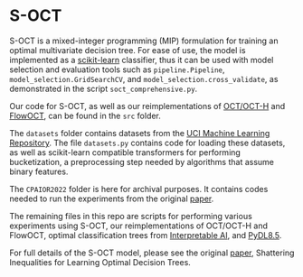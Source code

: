 # S-OCT
S-OCT is a mixed-integer programming (MIP) formulation for training an optimal
multivariate decision tree. For ease of use, the model is implemented as a
[scikit-learn](https://scikit-learn.org/stable/) classifier, thus it can be
used with model selection and evaluation tools such as `pipeline.Pipeline`,
`model_selection.GridSearchCV`, and `model_selection.cross_validate`, as
demonstrated in the script `soct_comprehensive.py`.

Our code for S-OCT, as well as our reimplementations of
[OCT/OCT-H](https://www.mit.edu/~dbertsim/papers/Machine%20Learning%20under%20a%20Modern%20Optimization%20Lens/Optimal_classification_trees_MachineLearning.pdf)
and [FlowOCT](https://arxiv.org/abs/2103.15965), can be found in the `src`
folder.

The `datasets` folder contains datasets from the
[UCI Machine Learning Repository](https://archive.ics.uci.edu/ml/index.php).
The file `datasets.py` contains code for loading these datasets, as well as
scikit-learn compatible transformers for performing bucketization, a
preprocessing step needed by algorithms that assume binary features.

The `CPAIOR2022` folder is here for archival purposes. It contains codes needed
to run the experiments from the original
[paper](https://doi.org/10.1007/978-3-031-08011-1_7).

The remaining files in this repo are scripts for performing various experiments
using S-OCT, our reimplementations of OCT/OCT-H and FlowOCT, optimal
classification trees from [Interpretable AI](https://www.interpretable.ai/),
and [PyDL8.5](https://www.ijcai.org/Proceedings/2020/0750.pdf).

For full details of the S-OCT model, please see the original
[paper](https://doi.org/10.1007/978-3-031-08011-1_7), Shattering Inequalities
for Learning Optimal Decision Trees.
